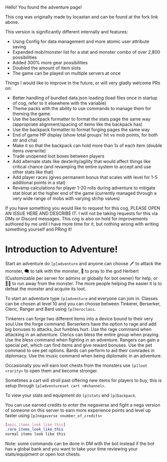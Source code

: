 Hello! You found the adventure page!

This cog was originally made by locastan and can be found at the fork link above.


This version is significantly different internally and features:

* Using Config for data management and more atomic user attribute saving
* Expanded mob/monster list for a stat and monster combo of over 2,800 possibilities
* Added 300% more gear possibilities
* Doubled the amount of item slots
* The game can be played on multiple servers at once


Things I would like to improve in the future, or will very gladly welcome PRs on:

* Better handling of bundled data json loading (load files once in startup of cog, refer to it elsewhere with the variable)
* Theme packs with the ability to use commands to manage them for theming the game.
* Use the backpack formatter to format the stats page the same way (appropriate alignment/spacing of items like the backpack has)
* Use the backpack formatter to format forging pages the same way
* End of game HP display (show total groups’ hit vs mob points, for both str and cha)
* Make it so that the backpack can hold more than 1x of each item (double items overwrite)
* Trade unopened loot boxes between players
* Add alternate stats like dexterity/agility that would affect things like critical chance (and revamping the entire system to accept and use other stats like that)
* Add player races (gives permanent bonus that scales with level for 1-5 additional points in a stat)
* Revamp calculations for player 1-20 rolls during adventure to mitigate stat bloat at the higher end of the game (currently managed through a very wide range of mobs with varying str/hp values)

If you have something you would like to request for this cog, PLEASE OPEN AN ISSUE HERE AND DESCRIBE IT. I will not be taking requests for this via DMs or Discord messages. This cog is also on hold for improvements authored by me until I have more time for it, but nothing wrong with writing something yourself and PRing it!

# Introduction to Adventure! 

Start an adventure do `[p]adventure` and anyone can choose 🗡 to attack the monster, 🗨 to talk with the monster, 🛐 to pray to the god Herbert (Customizable per server for admins or globally for bot owner) for help, or 🏃‍♀️ to run away from the monster. The more people helping the easier it is to defeat the monster and acquire its loot.

To start an adventure type `[p]adventure` and everyone can join in.
Classes can be chosen at level 10 and you can choose between Tinkerer, Berserker, Cleric, Ranger and Bard using `[p]heroclass`. 

Tinkerers can forge two different items into a device bound to their very soul.Use the forge command.
Berserkers have the option to rage and add big bonuses to attacks, but fumbles hurt. Use the rage command when attacking in an adventure.
Clerics can bless the entire group when praying. Use the bless command when fighting in an adventure.
Rangers can gain a special pet, which can find items and give reward bonuses. Use the pet command to see pet options.
Bards can perform to aid their comrades in diplomacy. Use the music command when being diplomatic in an adventure.

Occasionally you will earn loot chests from the monsters use `[p]loot <rarity>` to open them and become stronger. 

Sometimes a cart will stroll past offering new items for players to buy, this is setup through `[p]adventureset cart <#channel>`.

To view your stats and equipment do `[p]stats` and `[p]backpack`.

You can use earned credits to enter the negaverse and fight a nega version of someone on this server to earn more experience points and level up faster using `[p]negaverse <number_of_credits>`

```css
[epic items look like this]
.rare_items_look_like_this
normal items look like this
```

Note: some commands can be done in DM with the bot instead if the bot has a global bank and you want to take your time reviewing your stats/equipment or open loot chests.
